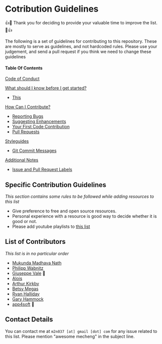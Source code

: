 # Cotribution Guidelines
:+1::tada: Thank you for deciding to provide your valuable time to improve the list. :tada::+1:

The following is a set of guidelines for contributing to this repository. These are mostly to serve as guidelines, and not hardcoded rules. Please use your judgement, and send a pull request if you think we need to change these guidelines

#### Table Of Contents

[Code of Conduct](#code-of-conduct)

[What should I know before I get started?](#what-should-i-know-before-i-get-started)
  * [This](#atom-and-packages)
 
[How Can I Contribute?](#how-can-i-contribute)
  * [Reporting Bugs](#reporting-bugs)
  * [Suggesting Enhancements](#suggesting-enhancements)
  * [Your First Code Contribution](#your-first-code-contribution)
  * [Pull Requests](#pull-requests)

[Styleguides](#styleguides)
  * [Git Commit Messages](#git-commit-messages)

[Additional Notes](#additional-notes)
  * [Issue and Pull Request Labels](#issue-and-pull-request-labels)


## Specific Contribution Guidelines
_This section contains some rules to be followed while adding resources to this list_
* Give preference to free and open source resources.
* Personal experience with a resource is good way to decide whether it is good or not.
* Please add youtube playlists to [this list](https://github.com/m2n037/awesome-mecheng/blob/master/youtube-playlists.md)

## List of Contributors
*This list is in no particular order*
- [Mukunda Madhava Nath](https://github.com/m2n037)
- [Philipp Wabnitz](https://github.com/pwab)
- [Giuseppe Vale](https://github.com/Clockmaker) :tada:
- [Alois](https://github.com/aloisdg)
- [Arthur Kirkby](https://github.com/akirkby)
- [Betsy Megas](https://github.com/BMegas)
- [Ryan Halliday](https://github.com/ry167)
- [Gary Hammock](https://github.com/ghammock)
- [app4soft](https://github.com/Symbian9) 👷

## Contact Details
You can contact me at ``` m2n037 [at] gmail [dot] com ``` for any issue related to this list. Please mention "awesome mecheng" in the subject line.
